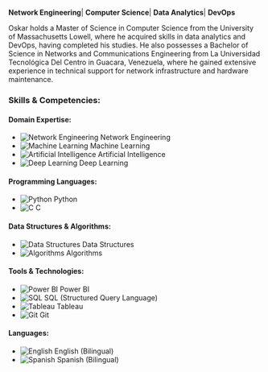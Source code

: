 **Network Engineering**| **Computer Science**| **Data Analytics**|  **DevOps**

Oskar holds a Master of Science in Computer Science from the University of Massachusetts Lowell, where he acquired skills in data analytics and DevOps, having completed his studies. He also possesses a Bachelor of Science in Networks and Communications Engineering from La Universidad Tecnológica Del Centro in Guacara, Venezuela, where he gained extensive experience in technical support for network infrastructure and hardware maintenance.

### Skills & Competencies:

#### Domain Expertise:
- ![Network Engineering](https://img.icons8.com/fluency/48/000000/network.png) Network Engineering
- ![Machine Learning](https://img.icons8.com/ios-filled/50/228BE6/machine-learning.png) Machine Learning
- ![Artificial Intelligence](https://img.icons8.com/fluency/48/000000/artificial-intelligence.png) Artificial Intelligence
- ![Deep Learning](https://img.icons8.com/fluency/48/000000/brain.png) Deep Learning

#### Programming Languages:
- ![Python](https://img.icons8.com/ios-filled/50/228BE6/python.png) Python
- ![C](https://img.icons8.com/color/50/000000/c-programming.png) C

#### Data Structures & Algorithms:
- ![Data Structures](https://img.icons8.com/fluency/48/000000/flow-chart.png) Data Structures
- ![Algorithms](https://img.icons8.com/fluency/48/000000/settings-3.png) Algorithms

#### Tools & Technologies:
- ![Power BI](https://img.icons8.com/color/48/000000/power-bi.png) Power BI
- ![SQL](https://img.icons8.com/ios-filled/50/228BE6/sql.png) SQL (Structured Query Language)
- ![Tableau](https://img.icons8.com/color/48/000000/tableau-software.png) Tableau
- ![Git](https://img.icons8.com/color/48/000000/git.png) Git

#### Languages:
- ![English](https://img.icons8.com/ios-filled/50/228BE6/usa.png) English (Bilingual)
- ![Spanish](https://img.icons8.com/color/48/000000/spain.png) Spanish (Bilingual)




<!--
**okrbd92/okrbd92** is a ✨ _special_ ✨ repository because its `README.md` (this file) appears on your GitHub profile.



Here are some ideas to get you started:

- 🔭 I’m currently working on ...
- 🌱 I’m currently learning ...
- 👯 I’m looking to collaborate on ...
- 🤔 I’m looking for help with ...
- 💬 Ask me about ...
- 📫 How to reach me: ...
- 😄 Pronouns: ...
- ⚡ Fun fact: ...
-->
